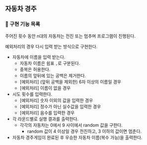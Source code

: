 ## 자동차 경주
### 🚀 구현 기능 목록
주어진 횟수 동안 n대의 자동차는 전진 또는 멈추며 프로그램이 진행된다.

예외처리의 경우 다시 입력 받는 방식으로 구현한다.

- 자동차에 이름을 입력 받는다.
    - 자동차 이름은 쉼표 `,`로 구분된다.
    - 중복은 허용한다.
    - 이름의 앞뒤에 있는 공백은 제거한다.
    - [예외처리] (앞뒤 공백을 제외한) 6자 이상의 이름일 경우
    - [예외처리] 이름이 없을 경우
- 시도 횟수를 입력한다.
    - [예외처리] 숫자 이외의 값을 입력한 경우
    - [예외처리] 정수가 아닌 실수값을 입력한 경우
    - [예외처리] 음수를 입력한 경우
- 각 라운드별로 실행 결과를 출력한다.
    - 각각의 자동차는 0에서 9 사이에서 random 값을 구한다.
        - random 값이 4 이상일 경우 전진하고, 3 이하의 값이면 멈춘다.
- 자동차 경주게임이 완료된 후 우승한 자동차 이름(복수 가능)을 출력한다.
